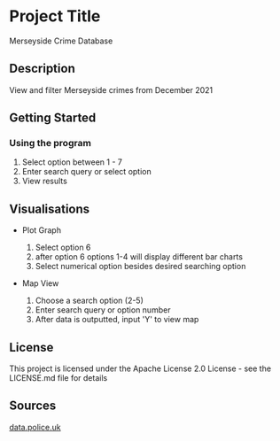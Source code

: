# Project Title

Merseyside Crime Database

## Description

View and filter Merseyside crimes from December 2021

## Getting Started

### Using the program

1. Select option between 1 - 7
2. Enter search query or select option
3. View results

## Visualisations

* Plot Graph
   1. Select option 6 
   2. after option 6 options 1-4 will display different bar charts
   3. Select numerical option besides desired searching option

* Map View
   1. Choose a search option (2-5) 
   2. Enter search query or option number
   3. After data is outputted, input 'Y' to view map

## License

This project is licensed under the Apache License 2.0 License - see the LICENSE.md file for details

## Sources

[data.police.uk](https://data.police.uk/data/)
